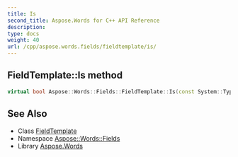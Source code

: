 ```yaml
---
title: Is
second_title: Aspose.Words for C++ API Reference
description: 
type: docs
weight: 40
url: /cpp/aspose.words.fields/fieldtemplate/is/
---
```

## FieldTemplate::Is method




```cpp
virtual bool Aspose::Words::Fields::FieldTemplate::Is(const System::TypeInfo &target) const override
```

## See Also

* Class [FieldTemplate](../)
* Namespace [Aspose::Words::Fields](../../)
* Library [Aspose.Words](../../../)
